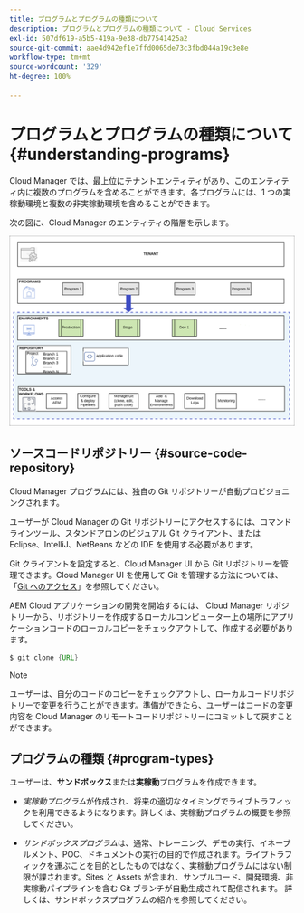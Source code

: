 ```yaml
---
title: プログラムとプログラムの種類について
description: プログラムとプログラムの種類について - Cloud Services
exl-id: 507df619-a5b5-419a-9e38-db77541425a2
source-git-commit: aae4d942ef1e7ffd0065de73c3fbd044a19c3e8e
workflow-type: tm+mt
source-wordcount: '329'
ht-degree: 100%

---
```


# プログラムとプログラムの種類について {#understanding-programs}

Cloud Manager では、最上位にテナントエンティティがあり、このエンティティ内に複数のプログラムを含めることができます。各プログラムには、1 つの実稼動環境と複数の非実稼動環境を含めることができます。

次の図に、Cloud Manager のエンティティの階層を示します。

![画像](assets/program-types1.png)

## ソースコードリポジトリー {#source-code-repository}

Cloud Manager プログラムには、独自の Git リポジトリーが自動プロビジョニングされます。

ユーザーが Cloud Manager の Git リポジトリーにアクセスするには、コマンドラインツール、スタンドアロンのビジュアル Git クライアント、または Eclipse、IntelliJ、NetBeans などの IDE を使用する必要があります。

Git クライアントを設定すると、Cloud Manager UI から Git リポジトリーを管理できます。Cloud Manager UI を使用して Git を管理する方法については、「[Git へのアクセス](/help/implementing/cloud-manager/managing-code/accessing-repos.md)」を参照してください。

AEM Cloud アプリケーションの開発を開始するには、 Cloud Manager リポジトリーから、リポジトリーを作成するローカルコンピューター上の場所にアプリケーションコードのローカルコピーをチェックアウトして、作成する必要があります。

```java
$ git clone {URL}
```

>[!NOTE]
>ユーザーは、自分のコードのコピーをチェックアウトし、ローカルコードリポジトリーで変更を行うことができます。準備ができたら、ユーザーはコードの変更内容を Cloud Manager のリモートコードリポジトリーにコミットして戻すことができます。

## プログラムの種類 {#program-types}

ユーザーは、**サンドボックス**&#x200B;または&#x200B;**実稼動**&#x200B;プログラムを作成できます。

* *実稼動プログラム*&#x200B;が作成され、将来の適切なタイミングでライブトラフィックを利用できるようになります。詳しくは、実稼動プログラムの概要を参照してください。


* *サンドボックスプログラム*は、通常、トレーニング、デモの実行、イネーブルメント、POC、ドキュメントの実行の目的で作成されます。ライブトラフィックを運ぶことを目的としたものではなく、実稼動プログラムにはない制限が課されます。Sites と Assets が含まれ、サンプルコード、開発環境、非実稼動パイプラインを含む Git ブランチが自動生成されて配信されます。
詳しくは、サンドボックスプログラムの紹介を参照してください。
